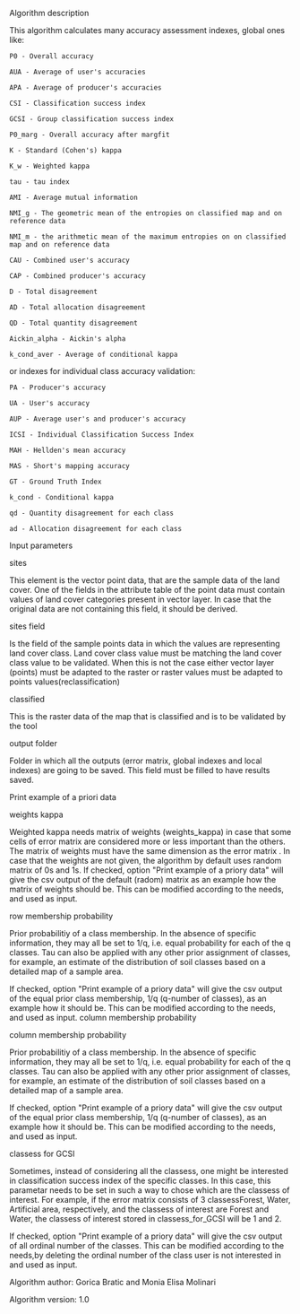 Algorithm description

This algorithm calculates many accuracy assessment indexes, global ones like:


    P0 - Overall accuracy

    AUA - Average of user's accuracies 

    APA - Average of producer's accuracies 

    CSI - Classification success index 

    GCSI - Group classification success index 

    P0_marg - Overall accuracy after margfit 

    K - Standard (Cohen's) kappa 

    K_w - Weighted kappa 

    tau - tau index 

    AMI - Average mutual information 

    NMI_g - The geometric mean of the entropies on classified map and on reference data 

    NMI_m - the arithmetic mean of the maximum entropies on on classified map and on reference data 

    CAU - Combined user's accuracy 

    CAP - Combined producer's accuracy 

    D - Total disagreement 

    AD - Total allocation disagreement 

    QD - Total quantity disagreement 

    Aickin_alpha - Aickin's alpha 

    k_cond_aver - Average of conditional kappa



or indexes for individual class accuracy validation:



    PA - Producer's accuracy 

    UA - User's accuracy 

    AUP - Average user's and producer's accuracy 

    ICSI - Individual Classification Success Index 

    MAH - Hellden's mean accuracy 

    MAS - Short's mapping accuracy 

    GT - Ground Truth Index 

    k_cond - Conditional kappa 

    qd - Quantity disagreement for each class 

    ad - Allocation disagreement for each class

Input parameters

sites

This element is the vector point data, that are the sample data of the land cover. One of the fields in the attribute table of the point data must contain values of land cover categories present in vector layer. In case that the original data are not containing this field, it should be derived.

sites field

Is the field of the sample points data in which the values are representing land cover class. Land cover class value must be matching the land cover class value to be validated. When this is not the case either vector layer (points) must be adapted to the raster or raster values must be adapted to points values(reclassification)

classified

This is the raster data of the map that is classified and is to be validated by the tool

output folder

Folder in which all the outputs (error matrix, global indexes and local indexes) are going to be saved. This field must be filled to have results saved.

Print example of a priori data


weights kappa


Weighted kappa needs matrix of weights (weights_kappa) in case that some cells of error matrix are considered more or less important than the others. The matrix of weights must have the same dimension as the error matrix .
In case that the weights are not given, the algorithm by default uses random matrix of 0s and 1s.
If checked, option "Print example of a priory data" will give the csv output of the default (radom) matrix as an example how the matrix of weights should be. This can be modified according to the needs, and used as input.


row membership probability

Prior probabilitiy of a class membership. In the absence of specific information, they may all be set to 1/q, i.e. equal probability for each of the q classes. Tau can also be applied with any other prior assignment of classes, for example, an estimate of the distribution of soil classes based on a detailed map of a sample area.

If checked, option "Print example of a priory data" will give the csv output of the equal prior class membership, 1/q (q-number of classes), as an example how it should be. This can be modified according to the needs, and used as input.
column membership probability

column membership probability

Prior probabilitiy of a class membership. In the absence of specific information, they may all be set to 1/q, i.e. equal probability for each of the q classes. Tau can also be applied with any other prior assignment of classes, for example, an estimate of the distribution of soil classes based on a detailed map of a sample area.

If checked, option "Print example of a priory data" will give the csv output of the equal prior class membership, 1/q (q-number of classes), as an example how it should be. This can be modified according to the needs, and used as input.


classess for GCSI

Sometimes, instead of considering all the classess, one might be interested in classification success index of the specific classes. In this case, this parametar needs to be set in such a way to chose which are the classess of interest. For example, if the error matrix consists of 3 classessForest, Water, Artificial area, respectively, and the classess of interest are Forest and Water, the classess of interest stored in classess_for_GCSI will be 1 and 2.

If checked, option "Print example of a priory data" will give the csv output of all ordinal number of the classes. This can be modified according to the needs,by deleting the ordinal number of the class user is not interested in and used as input.


Algorithm author: Gorica Bratic and Monia Elisa Molinari

Algorithm version: 1.0
